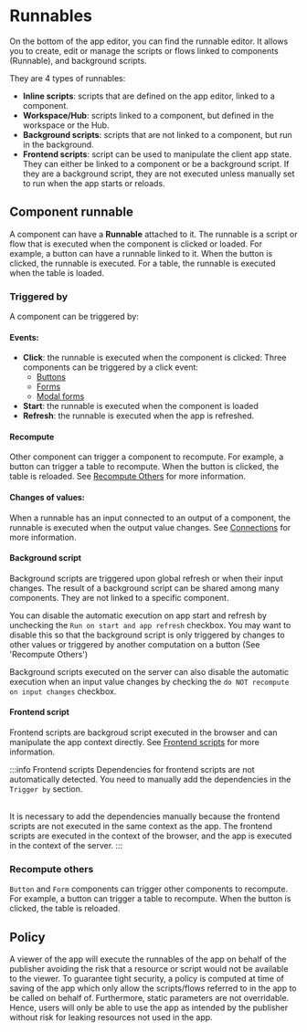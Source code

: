 # Runnables

On the bottom of the app editor, you can find the runnable editor. It allows you to create, edit or manage the scripts or flows linked to components (Runnable), and background scripts.

They are 4 types of runnables:

- **Inline scripts**: scripts that are defined on the app editor, linked to a component.
- **Workspace/Hub**: scripts linked to a component, but defined in the workspace or the Hub.
- **Background scripts**: scripts that are not linked to a component, but run in the background.
- **Frontend scripts**: script can be used to manipulate the client app state. They can either be linked to a component or be a background script. If they are a background script, they are not executed unless manually set to run when the app starts or reloads.

## Component runnable

A component can have a **Runnable** attached to it. The runnable is a script or flow that is executed when the component is clicked or loaded. For example, a button can have a runnable linked to it. When the button is clicked, the runnable is executed. For a table, the runnable is executed when the table is loaded.

### Triggered by

A component can be triggered by:

#### Events:

- **Click**: the runnable is executed when the component is clicked:
  Three components can be triggered by a click event:
  - [Buttons](./app_component_library#button)
  - [Forms](./app_component_library#form)
  - [Modal forms](./app_component_library#form-modal)
- **Start**: the runnable is executed when the component is loaded
- **Refresh**: the runnable is executed when the app is refreshed.

#### Recompute

Other component can trigger a component to recompute. For example, a button can trigger a table to recompute. When the button is clicked, the table is reloaded.
See [Recompute Others](./app-runnable#recompute-others) for more information.

#### Changes of values:

When a runnable has an input connected to an output of a component, the runnable is executed when the output value changes. See [Connections](./app_outputs#connecting-inputs) for more information.

#### Background script

Background scripts are triggered upon global refresh or when their input changes. The result of a background script can be shared among many components. They are not linked to a specific component.

You can disable the automatic execution on app start and refresh by unchecking the `Run on start and app refresh` checkbox.
You may want to disable this so that the background script is only triggered by changes to other values or triggered by another computation on a button (See 'Recompute Others')

Background scripts executed on the server can also disable the automatic execution when an input value changes by checking the `do NOT recompute on input changes` checkbox.

#### Frontend script

Frontend scripts are backgroud script executed in the browser and can manipulate the app context directly.
See [Frontend scripts](./app-runnable#frontend-scripts) for more information.

:::info Frontend scripts
Dependencies for frontend scripts are not automatically detected. You need to manually add the dependencies in the `Trigger by` section.

<br/>
It is necessary to add the dependencies manually because the frontend scripts are not executed in the same context as the app. The frontend scripts are executed in the context of the browser, and the app is executed in the context of the server.
:::

### Recompute others

`Button` and `Form` components can trigger other components to recompute. For example, a button can trigger a table to recompute. When the button is clicked, the table is reloaded.

## Policy

A viewer of the app will execute the runnables of the app on behalf of the publisher avoiding the risk that a resource or script would not be available to the viewer. To guarantee tight security, a policy is computed at time of saving of the app which only allow the scripts/flows referred to in the app to be called on behalf of. Furthermore, static parameters are not overridable. Hence, users will only be able to use the app as intended by the publisher without risk for leaking resources not used in the app.
